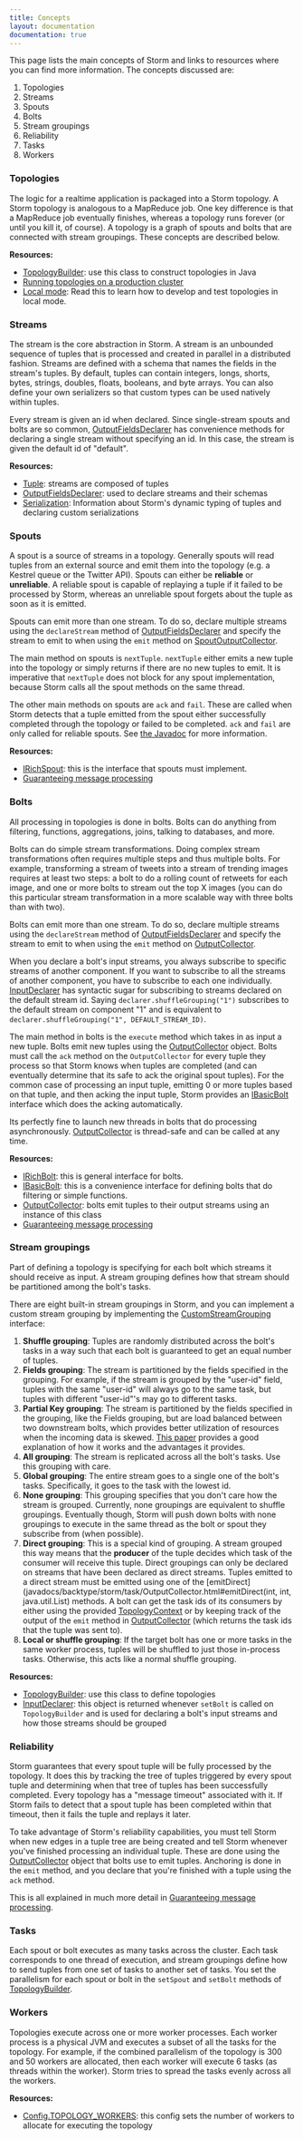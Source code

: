 ```yaml
---
title: Concepts
layout: documentation
documentation: true
---
```


This page lists the main concepts of Storm and links to resources where you can find more information. The concepts discussed are:

1. Topologies
2. Streams
3. Spouts
4. Bolts
5. Stream groupings
6. Reliability
7. Tasks
8. Workers

### Topologies

The logic for a realtime application is packaged into a Storm topology. A Storm topology is analogous to a MapReduce job. One key difference is that a MapReduce job eventually finishes, whereas a topology runs forever (or until you kill it, of course). A topology is a graph of spouts and bolts that are connected with stream groupings. These concepts are described below.

**Resources:**

* [TopologyBuilder](javadocs/backtype/storm/topology/TopologyBuilder.html): use this class to construct topologies in Java
* [Running topologies on a production cluster](Running-topologies-on-a-production-cluster.html)
* [Local mode](Local-mode.html): Read this to learn how to develop and test topologies in local mode.

### Streams

The stream is the core abstraction in Storm. A stream is an unbounded sequence of tuples that is processed and created in parallel in a distributed fashion. Streams are defined with a schema that names the fields in the stream's tuples. By default, tuples can contain integers, longs, shorts, bytes, strings, doubles, floats, booleans, and byte arrays. You can also define your own serializers so that custom types can be used natively within tuples.

Every stream is given an id when declared. Since single-stream spouts and bolts are so common, [OutputFieldsDeclarer](javadocs/backtype/storm/topology/OutputFieldsDeclarer.html) has convenience methods for declaring a single stream without specifying an id. In this case, the stream is given the default id of "default".


**Resources:**

* [Tuple](javadocs/backtype/storm/tuple/Tuple.html): streams are composed of tuples
* [OutputFieldsDeclarer](javadocs/backtype/storm/topology/OutputFieldsDeclarer.html): used to declare streams and their schemas
* [Serialization](Serialization.html): Information about Storm's dynamic typing of tuples and declaring custom serializations

### Spouts

A spout is a source of streams in a topology. Generally spouts will read tuples from an external source and emit them into the topology (e.g. a Kestrel queue or the Twitter API). Spouts can either be __reliable__ or __unreliable__. A reliable spout is capable of replaying a tuple if it failed to be processed by Storm, whereas an unreliable spout forgets about the tuple as soon as it is emitted.

Spouts can emit more than one stream. To do so, declare multiple streams using the `declareStream` method of [OutputFieldsDeclarer](javadocs/backtype/storm/topology/OutputFieldsDeclarer.html) and specify the stream to emit to when using the `emit` method on [SpoutOutputCollector](javadocs/backtype/storm/spout/SpoutOutputCollector.html).

The main method on spouts is `nextTuple`. `nextTuple` either emits a new tuple into the topology or simply returns if there are no new tuples to emit. It is imperative that `nextTuple` does not block for any spout implementation, because Storm calls all the spout methods on the same thread.

The other main methods on spouts are `ack` and `fail`. These are called when Storm detects that a tuple emitted from the spout either successfully completed through the topology or failed to be completed. `ack` and `fail` are only called for reliable spouts. See [the Javadoc](javadocs/backtype/storm/spout/ISpout.html) for more information.

**Resources:**

* [IRichSpout](javadocs/backtype/storm/topology/IRichSpout.html): this is the interface that spouts must implement.
* [Guaranteeing message processing](Guaranteeing-message-processing.html)

### Bolts

All processing in topologies is done in bolts. Bolts can do anything from filtering, functions, aggregations, joins, talking to databases, and more. 

Bolts can do simple stream transformations. Doing complex stream transformations often requires multiple steps and thus multiple bolts. For example, transforming a stream of tweets into a stream of trending images requires at least two steps: a bolt to do a rolling count of retweets for each image, and one or more bolts to stream out the top X images (you can do this particular stream transformation in a more scalable way with three bolts than with two). 

Bolts can emit more than one stream. To do so, declare multiple streams using the `declareStream` method of [OutputFieldsDeclarer](javadocs/backtype/storm/topology/OutputFieldsDeclarer.html) and specify the stream to emit to when using the `emit` method on [OutputCollector](javadocs/backtype/storm/task/OutputCollector.html).

When you declare a bolt's input streams, you always subscribe to specific streams of another component. If you want to subscribe to all the streams of another component, you have to subscribe to each one individually. [InputDeclarer](javadocs/backtype/storm/topology/InputDeclarer.html) has syntactic sugar for subscribing to streams declared on the default stream id. Saying `declarer.shuffleGrouping("1")` subscribes to the default stream on component "1" and is equivalent to `declarer.shuffleGrouping("1", DEFAULT_STREAM_ID)`.

The main method in bolts is the `execute` method which takes in as input a new tuple. Bolts emit new tuples using the [OutputCollector](javadocs/backtype/storm/task/OutputCollector.html) object. Bolts must call the `ack` method on the `OutputCollector` for every tuple they process so that Storm knows when tuples are completed (and can eventually determine that its safe to ack the original spout tuples). For the common case of processing an input tuple, emitting 0 or more tuples based on that tuple, and then acking the input tuple, Storm provides an [IBasicBolt](javadocs/backtype/storm/topology/IBasicBolt.html) interface which does the acking automatically.

Its perfectly fine to launch new threads in bolts that do processing asynchronously. [OutputCollector](javadocs/backtype/storm/task/OutputCollector.html) is thread-safe and can be called at any time.

**Resources:**

* [IRichBolt](javadocs/backtype/storm/topology/IRichBolt.html): this is general interface for bolts.
* [IBasicBolt](javadocs/backtype/storm/topology/IBasicBolt.html): this is a convenience interface for defining bolts that do filtering or simple functions.
* [OutputCollector](javadocs/backtype/storm/task/OutputCollector.html): bolts emit tuples to their output streams using an instance of this class
* [Guaranteeing message processing](Guaranteeing-message-processing.html)

### Stream groupings

Part of defining a topology is specifying for each bolt which streams it should receive as input. A stream grouping defines how that stream should be partitioned among the bolt's tasks.

There are eight built-in stream groupings in Storm, and you can implement a custom stream grouping by implementing the [CustomStreamGrouping](javadocs/backtype/storm/grouping/CustomStreamGrouping.html) interface:

1. **Shuffle grouping**: Tuples are randomly distributed across the bolt's tasks in a way such that each bolt is guaranteed to get an equal number of tuples.
2. **Fields grouping**: The stream is partitioned by the fields specified in the grouping. For example, if the stream is grouped by the "user-id" field, tuples with the same "user-id" will always go to the same task, but tuples with different "user-id"'s may go to different tasks.
3. **Partial Key grouping**: The stream is partitioned by the fields specified in the grouping, like the Fields grouping, but are load balanced between two downstream bolts, which provides better utilization of resources when the incoming data is skewed. [This paper](https://melmeric.files.wordpress.com/2014/11/the-power-of-both-choices-practical-load-balancing-for-distributed-stream-processing-engines.pdf) provides a good explanation of how it works and the advantages it provides.
4. **All grouping**: The stream is replicated across all the bolt's tasks. Use this grouping with care.
5. **Global grouping**: The entire stream goes to a single one of the bolt's tasks. Specifically, it goes to the task with the lowest id.
6. **None grouping**: This grouping specifies that you don't care how the stream is grouped. Currently, none groupings are equivalent to shuffle groupings. Eventually though, Storm will push down bolts with none groupings to execute in the same thread as the bolt or spout they subscribe from (when possible).
7. **Direct grouping**: This is a special kind of grouping. A stream grouped this way means that the __producer__ of the tuple decides which task of the consumer will receive this tuple. Direct groupings can only be declared on streams that have been declared as direct streams. Tuples emitted to a direct stream must be emitted using one of the [emitDirect](javadocs/backtype/storm/task/OutputCollector.html#emitDirect(int, int, java.util.List) methods. A bolt can get the task ids of its consumers by either using the provided [TopologyContext](javadocs/backtype/storm/task/TopologyContext.html) or by keeping track of the output of the `emit` method in [OutputCollector](javadocs/backtype/storm/task/OutputCollector.html) (which returns the task ids that the tuple was sent to).
8. **Local or shuffle grouping**: If the target bolt has one or more tasks in the same worker process, tuples will be shuffled to just those in-process tasks. Otherwise, this acts like a normal shuffle grouping.

**Resources:**

* [TopologyBuilder](javadocs/backtype/storm/topology/TopologyBuilder.html): use this class to define topologies
* [InputDeclarer](javadocs/backtype/storm/topology/InputDeclarer.html): this object is returned whenever `setBolt` is called on `TopologyBuilder` and is used for declaring a bolt's input streams and how those streams should be grouped

### Reliability

Storm guarantees that every spout tuple will be fully processed by the topology. It does this by tracking the tree of tuples triggered by every spout tuple and determining when that tree of tuples has been successfully completed. Every topology has a "message timeout" associated with it. If Storm fails to detect that a spout tuple has been completed within that timeout, then it fails the tuple and replays it later. 

To take advantage of Storm's reliability capabilities, you must tell Storm when new edges in a tuple tree are being created and tell Storm whenever you've finished processing an individual tuple. These are done using the [OutputCollector](javadocs/backtype/storm/task/OutputCollector.html) object that bolts use to emit tuples. Anchoring is done in the `emit` method, and you declare that you're finished with a tuple using the `ack` method.

This is all explained in much more detail in [Guaranteeing message processing](Guaranteeing-message-processing.html). 

### Tasks

Each spout or bolt executes as many tasks across the cluster. Each task corresponds to one thread of execution, and stream groupings define how to send tuples from one set of tasks to another set of tasks. You set the parallelism for each spout or bolt in the `setSpout` and `setBolt` methods of [TopologyBuilder](javadocs/backtype/storm/topology/TopologyBuilder.html).

### Workers

Topologies execute across one or more worker processes. Each worker process is a physical JVM and executes a subset of all the tasks for the topology. For example, if the combined parallelism of the topology is 300 and 50 workers are allocated, then each worker will execute 6 tasks (as threads within the worker). Storm tries to spread the tasks evenly across all the workers.

**Resources:**

* [Config.TOPOLOGY_WORKERS](javadocs/backtype/storm/Config.html#TOPOLOGY_WORKERS): this config sets the number of workers to allocate for executing the topology
